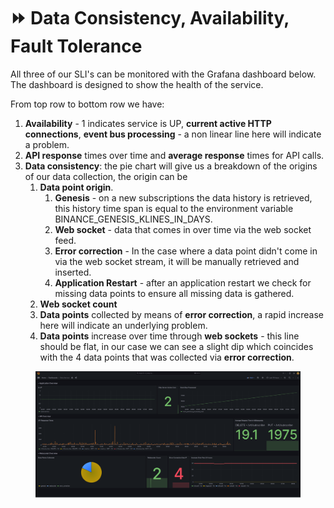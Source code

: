 # ⏩ Data Consistency, Availability, Fault Tolerance

All three of our SLI's can be monitored with the Grafana dashboard below. The dashboard is designed to show the health of the service.

From top row to bottom row we have:

1. **Availability** - 1 indicates service is UP, **current active HTTP connections**, **event bus processing** - a non linear line here will indicate a problem.
2. **API response** times over time and **average response** times for API calls.
3. **Data consistency**: the pie chart will give us a breakdown of the origins of our data collection, the origin can be
   1. **Data point origin**.
      1. **Genesis** - on a new subscriptions the data history is retrieved, this history time span is equal to the environment variable BINANCE\_GENESIS\_KLINES\_IN\_DAYS.
      2. **Web socket** - data that comes in over time via the web socket feed.
      3. **Error correction** - In the case where a data point didn't come in via the web socket stream, it will be manually retrieved and inserted.
      4. **Application Restart** - after an application restart we check for missing data points to ensure all missing data is gathered.
   2. **Web socket count**
   3. **Data points** collected by means of **error correction**, a rapid increase here will indicate an underlying problem.
   4. **Data points** increase over time through **web sockets** - this line should be flat, in our case we can see a slight dip which coincides with the 4 data points that was collected via **error correction**.

<figure><img src="../../.gitbook/assets/data-service-grafana.png" alt=""><figcaption></figcaption></figure>
